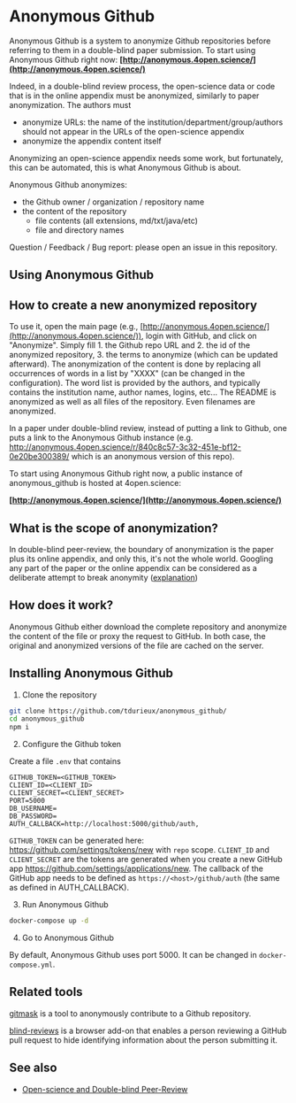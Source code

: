 Anonymous Github
================

Anonymous Github is a system to anonymize Github repositories before referring to them in a double-blind paper submission.
To start using Anonymous Github right now: **[http://anonymous.4open.science/](http://anonymous.4open.science/)**

Indeed, in a double-blind review process, the open-science data or code that is in the online appendix must be anonymized, similarly to paper anonymization. The authors must

* anonymize URLs: the name of the institution/department/group/authors should not appear in the  URLs of the open-science appendix
* anonymize the appendix content itself

Anonymizing an open-science appendix needs some work, but fortunately, this can be automated, this is what Anonymous Github is about.

Anonymous Github anonymizes:
* the Github owner / organization / repository name
* the content of the repository
  * file contents (all extensions, md/txt/java/etc)
  * file and directory names

Question / Feedback / Bug report: please open an issue in this repository.

Using Anonymous Github
-----------------------


## How to create a new anonymized repository

To use it, open the main page (e.g., [http://anonymous.4open.science/](http://anonymous.4open.science/)), login with GitHub, and click on "Anonymize".
Simply fill 1. the Github repo URL and 2. the id of the anonymized repository, 3. the terms to anonymize (which can be updated afterward). 
The anonymization of the content is done by replacing all occurrences of words in a list by "XXXX" (can be changed in the configuration). 
The word list is provided by the authors, and typically contains the institution name, author names, logins, etc...
The README is anonymized as well as all files of the repository. Even filenames are anonymized. 

In a paper under double-blind review, instead of putting a link to Github, one puts a link to the Anonymous Github instance (e.g. 
<http://anonymous.4open.science/r/840c8c57-3c32-451e-bf12-0e20be300389/> which is an anonymous version of this repo).

To start using Anonymous Github right now, a public instance of anonymous_github is hosted at 4open.science:

**[http://anonymous.4open.science/](http://anonymous.4open.science/)**

## What is the scope of anonymization?

In double-blind peer-review, the boundary of anonymization is the paper plus its online appendix, and only this, it's not the whole world. Googling any part of the paper or the online appendix can be considered as a deliberate attempt to break anonymity ([explanation](http://www.monperrus.net/martin/open-science-double-blind))


How does it work?
-----------------

Anonymous Github either download the complete repository and anonymize the content of the file or proxy the request to GitHub. In both case, the original and anonymized versions of the file are cached on the server. 

Installing Anonymous Github
----------------------------
1. Clone the repository
```bash
git clone https://github.com/tdurieux/anonymous_github/
cd anonymous_github
npm i
```

2. Configure the Github token

Create a file `.env` that contains

```env
GITHUB_TOKEN=<GITHUB_TOKEN>
CLIENT_ID=<CLIENT_ID>
CLIENT_SECRET=<CLIENT_SECRET>
PORT=5000
DB_USERNAME=
DB_PASSWORD=
AUTH_CALLBACK=http://localhost:5000/github/auth,
```

`GITHUB_TOKEN` can be generated here: https://github.com/settings/tokens/new with `repo` scope.
`CLIENT_ID` and `CLIENT_SECRET` are the tokens are generated when you create a new GitHub app https://github.com/settings/applications/new.
The callback of the GitHub app needs to be defined as `https://<host>/github/auth` (the same as defined in AUTH_CALLBACK).

3. Run Anonymous Github
```bash
docker-compose up -d
```

4. Go to Anonymous Github

By default, Anonymous Github uses port 5000. It can be changed in `docker-compose.yml`.


Related tools
--------------
[gitmask](https://www.gitmask.com/) is a tool to anonymously contribute to a Github repository.

[blind-reviews](https://github.com/zombie/blind-reviews/) is a browser add-on that enables a person reviewing a GitHub pull request to hide identifying information about the person submitting it.

See also
--------

* [Open-science and Double-blind Peer-Review](http://www.monperrus.net/martin/open-science-double-blind)
